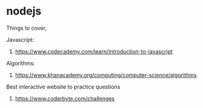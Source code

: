 # nodejs

Things to cover,

Javascript:

1. https://www.codecademy.com/learn/introduction-to-javascript

Algorithms:

1. https://www.khanacademy.org/computing/computer-science/algorithms

Best interactive website to practice questions
1. https://www.coderbyte.com/challenges
